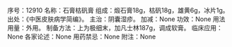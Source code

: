 序号：12910
名称：石膏枯矾膏
组成：煅石膏18g，枯矾18g，雄黄6g，冰片1g。
出处：《中医皮肤病学简编》。
主治：阴囊湿疹。
加减：None
功效：None
用法用量：外用。
制备方法：上为极细末，加凡士林187g，调成软膏。
临床应用：None
各家论述：None
用药禁忌：None
附注：None
